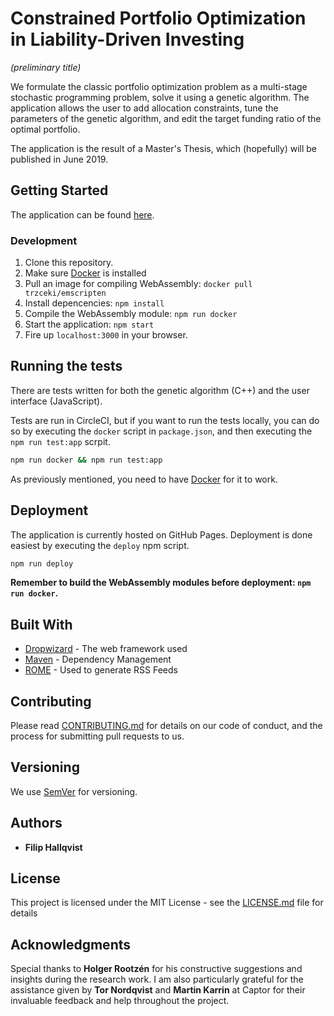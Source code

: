 # Constrained Portfolio Optimization in Liability-Driven Investing
*(preliminary title)*

We formulate the classic portfolio optimization problem as a multi-stage stochastic programming problem, solve it using a genetic algorithm. The application allows the user to add allocation constraints, tune the parameters of the genetic algorithm, and edit the target funding ratio of the optimal portfolio.

The application is the result of a Master's Thesis, which (hopefully) will be published in June 2019.

## Getting Started

The application can be found [here](https://captorab.github.io/filip-hallqvist-thesis).

### Development

1. Clone this repository.
2. Make sure [Docker](https://docs.docker.com/install/) is installed
3. Pull an image for compiling WebAssembly: `docker pull trzceki/emscripten`
4. Install depencencies: `npm install`
5. Compile the WebAssembly module: `npm run docker`
6. Start the application: `npm start`
7. Fire up `localhost:3000` in your browser.

## Running the tests

There are tests written for both the genetic algorithm (C++) and the user interface (JavaScript). 

Tests are run in CircleCI, but if you want to run the tests locally, you can do so by executing the `docker` script in `package.json`, and then executing the `npm run test:app` scrpit.

```sh
npm run docker && npm run test:app
```

As previously mentioned, you need to have [Docker](https://docs.docker.com/install/) for it to work.

## Deployment

The application is currently hosted on GitHub Pages. Deployment is done easiest by executing the `deploy` npm script.

```sh
npm run deploy
```

**Remember to build the WebAssembly modules before deployment: `npm run docker`.**

## Built With

* [Dropwizard](http://www.dropwizard.io/1.0.2/docs/) - The web framework used
* [Maven](https://maven.apache.org/) - Dependency Management
* [ROME](https://rometools.github.io/rome/) - Used to generate RSS Feeds

## Contributing

Please read [CONTRIBUTING.md](https://gist.github.com/PurpleBooth/b24679402957c63ec426) for details on our code of conduct, and the process for submitting pull requests to us.

## Versioning

We use [SemVer](http://semver.org/) for versioning.

## Authors

* **Filip Hallqvist**

## License

This project is licensed under the MIT License - see the [LICENSE.md](LICENSE.md) file for details

## Acknowledgments

Special thanks to **Holger Rootzén** for his constructive suggestions and insights during the research work. I am also  particularly grateful for the assistance given by **Tor Nordqvist** and **Martin Karrin** at Captor for their invaluable feedback and help throughout the project.
